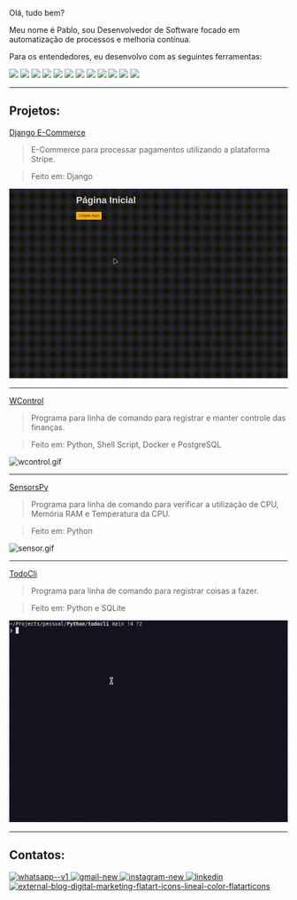 Olá, tudo bem?

Meu nome é Pablo, sou Desenvolvedor de Software focado em automatização de processos e melhoria contínua.

Para os entendedores, eu desenvolvo com as seguintes ferramentas:
<p>
	<img src="https://cdn.jsdelivr.net/gh/devicons/devicon@latest/icons/bash/bash-original.svg" width="60" />
	<img src="https://cdn.jsdelivr.net/gh/devicons/devicon@latest/icons/python/python-plain-wordmark.svg" width="60" />
	<img src="https://cdn.jsdelivr.net/gh/devicons/devicon@latest/icons/go/go-original-wordmark.svg" width="60" />
	<img src="https://cdn.jsdelivr.net/gh/devicons/devicon@latest/icons/javascript/javascript-original.svg" width="60" />
	<img src="https://cdn.jsdelivr.net/gh/devicons/devicon@latest/icons/django/django-plain-wordmark.svg" width="60" />
	<img src="https://cdn.jsdelivr.net/gh/devicons/devicon@latest/icons/hugo/hugo-plain-wordmark.svg" width="60" />
	<img src="https://cdn.jsdelivr.net/gh/devicons/devicon@latest/icons/vscode/vscode-original.svg" width="60" />
	<img src="https://cdn.jsdelivr.net/gh/devicons/devicon@latest/icons/vim/vim-original.svg" width="60" />
    <img src="https://cdn.jsdelivr.net/gh/devicons/devicon@latest/icons/oracle/oracle-original.svg" width="60"/>
    <img src="https://cdn.jsdelivr.net/gh/devicons/devicon@latest/icons/microsoftsqlserver/microsoftsqlserver-original-wordmark.svg" width="60"/>
    <img src="https://cdn.jsdelivr.net/gh/devicons/devicon@latest/icons/postgresql/postgresql-original-wordmark.svg" width="60"/>
    <img src="https://cdn.jsdelivr.net/gh/devicons/devicon@latest/icons/mysql/mysql-plain-wordmark.svg" width="60"/>
</p>

---

## Projetos:

[Django E-Commerce](https://github.com/pablodeas/django_ecommerce_stripe "DjangoE-Commerce")
> E-Commerce para processar pagamentos utilizando a plataforma Stripe.

> Feito em: Django

![ecommerce.gif](./src/ecommerce_stripe.gif)

---

[WControl](https://github.com/pablodeas/wcontrol_cli "WControl")
> Programa para linha de comando para registrar e manter controle das finanças.

> Feito em: Python, Shell Script, Docker e PostgreSQL

![wcontrol.gif](./src/wcontrol.gif)

---

[SensorsPy](https://github.com/pablodeas/hardware-sensors "SensorsPy")
> Programa para linha de comando para verificar a utilização de CPU, Memória RAM e Temperatura da CPU.

> Feito em: Python

![sensor.gif](./src/sensor.gif)

---

[TodoCli](https://github.com/pablodeas/todo_cli "TodoCli")
> Programa para linha de comando para registrar coisas a fazer.

> Feito em: Python e SQLite

![cli.gif](./src/todo_cli.gif)

---

## Contatos:

<p>
	<a href="https://api.whatsapp.com/send?phone=5521966916139" target="_blank" rel="noopener noreferrer">
	  <img width="48" height="48" src="https://img.icons8.com/color/48/whatsapp--v1.png" alt="whatsapp--v1">
	</a>
	<a href="mailto:pablodeas@gmail.com" target="_blank" rel="noopener noreferrer">
	  <img width="48" height="48" src="https://img.icons8.com/color/48/gmail-new.png" alt="gmail-new"/>
	</a>
	<a href="https://www.instagram.com/pablodeas" target="_blank" rel="noopener noreferrer">
	  <img width="48" height="48" src="https://img.icons8.com/fluency/48/instagram-new.png" alt="instagram-new"/>
	</a>
	<a href="https://linkedin.com.br/in/pablodeas" target="_blank" rel="noopener noreferrer">
	  <img width="48" height="48" src="https://img.icons8.com/fluency/48/linkedin.png" alt="linkedin"/>
	</a>
	<a href="https://pabo-dev.netlify.app/" target="_blank" rel="noopener noreferrer">
		<img width="48" height="48" src="https://img.icons8.com/external-flatart-icons-lineal-color-flatarticons/64/external-blog-digital-marketing-flatart-icons-lineal-color-flatarticons.png" alt="external-blog-digital-marketing-flatart-icons-lineal-color-flatarticons"/>
	</a>
</p>